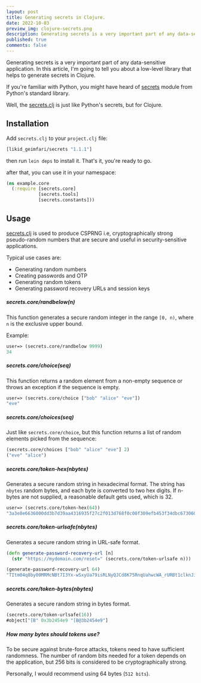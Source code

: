 ```yaml
---
layout: post
title: Generating secrets in Clojure.
date: 2022-10-03
preview_img: clojure-secrets.png
description: Generating secrets is a very important part of any data-sensitive application. In this article, I'm going to tell you about a low-level library that helps to generate secrets in Clojure.
published: true
comments: false
---
```


Generating secrets is a very important part of any data-sensitive application. In this article, I'm going to tell you about a low-level library that helps to generate secrets in Clojure.

If you're familiar with Python, you might have heard of [secrets](https://docs.python.org/3/library/secrets.html) module from Python's standard library.

Well, the [secrets.clj](https://github.com/lk-geimfari/secrets.clj) is just like Python's secrets, but for Clojure.

## Installation

Add `secrets.clj` to your `project.clj` file:

```clojure
[likid_geimfari/secrets "1.1.1"]
````

then run `lein deps` to install it. That's it, you're ready to go.

after that, you can use it in your namespace:

```clojure
(ns example.core
  (:require [secrets.core]
            [secrets.tools]
            [secrets.constants]))
```

## Usage

[secrets.clj](https://github.com/lk-geimfari/secrets.clj) is used to produce CSPRNG i.e, cryptographically strong pseudo-random numbers that are secure 
and useful in security-sensitive applications. 

Typical use cases are:

- Generating random numbers
- Creating passwords and OTP
- Generating random tokens
- Generating password recovery URLs and session keys

##### secrets.core/randbelow(n)

This function generates a secure random integer in the range `[0, n)`, where `n` is the exclusive upper bound.

Example: 

```clojure
user=> (secrets.core/randbelow 9999)
34
```

##### secrets.core/choice(seq)

This function returns a random element from a non-empty sequence or throws an exception if the sequence is empty.

```clojure
user=> (secrets.core/choice ["bob" "alice" "eve"])
"eve"
```

##### secrets.core/choices(seq)

Just like `secrets.core/choice`, but this function returns a list of random elements picked from the sequence:

```clojure
(secrets.core/choices ["bob" "alice" "eve"] 2)
("eve" "alice")
```

##### secrets.core/token-hex(nbytes)

Generates a secure random string in hexadecimal format. The string has `nbytes` random bytes, and each byte is converted to two hex digits. 
If n-bytes are not supplied, a reasonable default gets used, which is 32.

```clojure
user=> (secrets.core/token-hex(64))
"3a3e8e6636000dd3b7d39aa4316935f27c2f013d768f0c00f309efb453f34dbc673060db2cd8af288494892848"
```

##### secrets.core/token-urlsafe(nbytes)

Generates a secure random string in URL-safe format.

```clojure
(defn generate-password-recovery-url [n]
  (str "https://mydomain.com/reset=" (secrets.core/token-urlsafe n)))

(generate-password-recovery-url 64)
"TItm04q8by00MRMcNBt7I3Yx-wSxyUa79isRLNyQJCd8K75RnqUahwcWA_rURBt1clknJiRGrubapGaUrEUnSw"
```

##### secrets.core/token-bytes(nbytes)

Generates a secure random string in bytes format.

```clojure
(secrets.core/token-urlsafe(16))
#object["[B" 0x3b2454e9 "[B@3b2454e9"]
```

##### How many bytes should tokens use?

To be secure against brute-force attacks, tokens need to have sufficient randomness.
The number of random bits needed for a token depends on the application, but 256 bits 
is considered to be cryptographically strong.

Personally, I would recommend using 64 bytes (`512 bits`).
